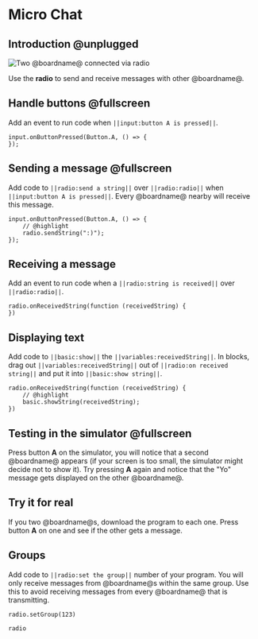 # Micro Chat

## Introduction @unplugged

![Two @boardname@ connected via radio](/static/mb/projects/a9-radio.png)

Use the **radio** to send and receive messages with other @boardname@.

## Handle buttons @fullscreen

Add an event to run code when ``||input:button A is pressed||``.

```blocks
input.onButtonPressed(Button.A, () => {
});
```

## Sending a message @fullscreen

Add code to ``||radio:send a string||`` over ``||radio:radio||`` when ``||input:button A is pressed||``. 
Every @boardname@ nearby will receive this message.

```blocks
input.onButtonPressed(Button.A, () => {
    // @highlight
    radio.sendString(":)");
});
```

## Receiving a message

Add an event to run code when a ``||radio:string is received||`` over ``||radio:radio||``. 

```blocks
radio.onReceivedString(function (receivedString) {
})
```

## Displaying text

Add code to ``||basic:show||`` the ``||variables:receivedString||``. In blocks, drag out ``||variables:receivedString||`` out of ``||radio:on received string||`` and put it into ``||basic:show string||``.

```blocks
radio.onReceivedString(function (receivedString) {
    // @highlight
    basic.showString(receivedString);
})
```

## Testing in the simulator @fullscreen

Press button **A** on the simulator, you will notice that a second @boardname@ appears (if your screen is too small, the simulator might decide not to show it). Try pressing **A** again and notice that the "Yo" message gets displayed on the other @boardname@.

## Try it for real

If you two @boardname@s, download the program to each one. Press button **A** on one and see if the other gets a message.

## Groups

Add code to ``||radio:set the group||`` number of your program. You will only receive messages from @boardname@s within the same group. Use this to avoid receiving messages from every @boardname@ that is transmitting.

```blocks
radio.setGroup(123)
```

```package
radio
```